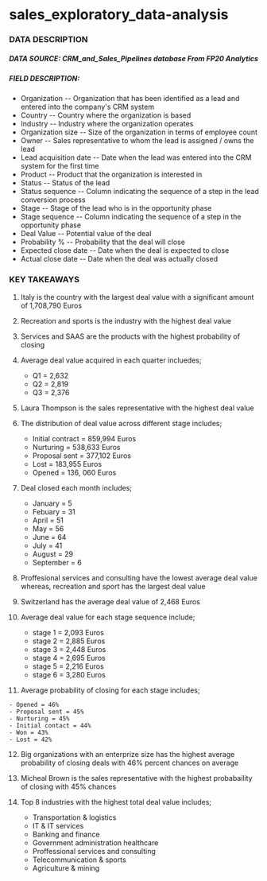 # sales_exploratory_data-analysis

### DATA DESCRIPTION 
##### DATA SOURCE: CRM_and_Sales_Pipelines database From FP20 Analytics
##### FIELD DESCRIPTION:
- Organization -- Organization that has been identified as a lead and entered into the company's CRM system
- Country -- Country where the organization is based
- Industry -- Industry where the organization operates
- Organization size -- Size of the organization in terms of employee count
- Owner -- Sales representative to whom the lead is assigned / owns the lead
- Lead acquisition date -- Date when the lead was entered into the CRM system for the first time
- Product -- Product that the organization is interested in
- Status -- Status of the lead
- Status sequence -- Column indicating the sequence of a step in the lead conversion process
- Stage -- Stage of the lead who is in the opportunity phase
- Stage sequence -- Column indicating the sequence of a step in the opportunity phase
- Deal Value -- Potential value of the deal
- Probability %  -- Probability that the deal will close
- Expected close date -- Date when the deal is expected to close
- Actual close date -- Date when the deal was actually closed



### KEY TAKEAWAYS
1. Italy is the country with the largest deal value with a significant amount of 1,708,790 Euros
2. Recreation and sports is the industry with the highest deal value
3. Services and SAAS are the products with the highest probability of closing
4. Average deal value acquired in each quarter incluedes;

   - Q1 = 2,632
   - Q2 = 2,819
   - Q3 = 2,376
   
5. Laura Thompson is the sales representative with the highest deal value
6. The distribution of deal value across different stage includes;

   - Initial contract = 859,994 Euros
   - Nurturing = 538,633 Euros
   - Proposal sent = 377,102 Euros
   - Lost = 183,955 Euros
   - Opened = 136, 060 Euros
7. Deal closed each month includes;

   - January = 5
   - Febuary = 31
   - April = 51
   - May = 56
   - June = 64
   - July = 41
   - August = 29
   - September = 6
8. Proffesional services and consulting have the lowest average deal value whereas, recreation and sport has the largest deal value
9. Switzerland has the average deal value of 2,468 Euros
10. Average deal value for each stage sequence include;

    - stage 1 = 2,093 Euros
    - stage 2 = 2,885 Euros
    - stage 3 = 2,448 Euros
    - stage 4 = 2,695 Euros
    - stage 5 = 2,216 Euros
    - stage 6 = 3,280 Euros
 11. Average probability of closing for each stage includes;

    - Opened = 46%
    - Proposal sent = 45%
    - Nurturing = 45%
    - Initial contact = 44%
    - Won = 43%
    - Lost = 42%
12. Big organizations with an enterprize size has the highest average probability of closing deals with 46% percent chances on average 
13. Micheal Brown is the sales representative with the highest probabaility of closing with 45% chances
14. Top 8 industries with the highest total deal value includes;

    - Transportation & logistics
    - IT & IT services
    - Banking and finance
    - Government administration healthcare
    - Proffessional services and consulting
    - Telecommunication & sports
    - Agriculture & mining
    
   

